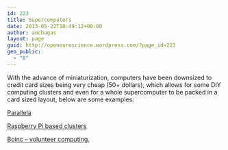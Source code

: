 ```yaml
---
id: 223
title: Supercomputers
date: 2013-05-22T10:49:12+00:00
author: amchagas
layout: page
guid: http://openeuroscience.wordpress.com/?page_id=223
geo_public:
  - "0"
---
```

With the advance of miniaturization, computers have been downsized to credit card sizes being very cheap (50+ dollars), which allows for some DIY computing clusters and even for a whole supercomputer to be packed in a card sized layout, below are some examples:

[Parallela](http://openeuroscience.wordpress.com/hardware-projects/supercomputers/parallela/ "Parallela")

[Raspberry Pi based clusters](http://openeuroscience.wordpress.com/hardware-projects/supercomputers/raspberry-pi-based/ "Raspberry pi based")

[Boinc &#8211; volunteer computing.](http://openeuroscience.wordpress.com/hardware-projects/supercomputers/boinc/ "Boinc")

&nbsp;

&nbsp;